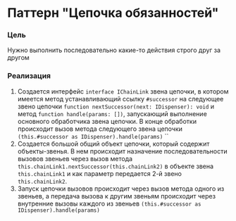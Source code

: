 # Паттерн "Цепочка обязанностей"
### Цель
Нужно выполнить последовательно какие-то действия строго друг за другом

### Реализация
1. Создается интерфейс ``interface IChainLink`` звена цепочки, в котором имеется метод устанавливающий ссылку ``#successor``
на следующее звено цепочки ``function nextSuccessor(next: IDispenser): void`` и метод ``function handle(params: [])``,
запускающий выполнение основного обработчика звена цепочки. В конце обработки происходит вызов метода следующего 
звена цепочки ``(this.#successor as IDispenser).handle(params)``
``
2. Создается большой общий объект цепочки, который содержит объекты-звенья. В нем происходит назначение последовательности
вызовов звеньев через вызов метода ``this.chainLink1.nextSuccessor(this.chainLink2)`` в объекте звена ``this.chainLink1`` 
и как параметр передается 2-й звено ``this.chainLink2``. 
3. Запуск цепочки вызовов происходит через вызов метода одного из звеньев, а передача вызова к другим звеньям 
происходит через внутренние вызовы каждого из звеньев ``(this.#successor as IDispenser).handle(params)``
